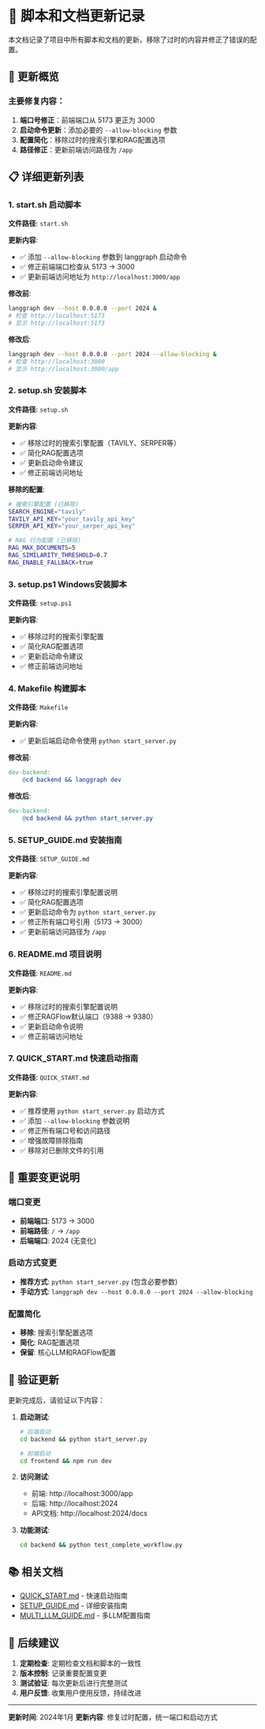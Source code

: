 # 📝 脚本和文档更新记录

本文档记录了项目中所有脚本和文档的更新，移除了过时的内容并修正了错误的配置。

## 🔄 更新概览

### 主要修复内容：
1. **端口号修正**：前端端口从 5173 更正为 3000
2. **启动命令更新**：添加必要的 `--allow-blocking` 参数
3. **配置简化**：移除过时的搜索引擎和RAG配置选项
4. **路径修正**：更新前端访问路径为 `/app`

## 📋 详细更新列表

### 1. start.sh 启动脚本
**文件路径**: `start.sh`

**更新内容**:
- ✅ 添加 `--allow-blocking` 参数到 langgraph 启动命令
- ✅ 修正前端端口检查从 5173 → 3000
- ✅ 更新前端访问地址为 `http://localhost:3000/app`

**修改前**:
```bash
langgraph dev --host 0.0.0.0 --port 2024 &
# 检查 http://localhost:5173
# 显示 http://localhost:5173
```

**修改后**:
```bash
langgraph dev --host 0.0.0.0 --port 2024 --allow-blocking &
# 检查 http://localhost:3000
# 显示 http://localhost:3000/app
```

### 2. setup.sh 安装脚本
**文件路径**: `setup.sh`

**更新内容**:
- ✅ 移除过时的搜索引擎配置（TAVILY、SERPER等）
- ✅ 简化RAG配置选项
- ✅ 更新启动命令建议
- ✅ 修正前端访问地址

**移除的配置**:
```bash
# 搜索引擎配置 (已移除)
SEARCH_ENGINE="tavily"
TAVILY_API_KEY="your_tavily_api_key"
SERPER_API_KEY="your_serper_api_key"

# RAG 行为配置 (已移除)
RAG_MAX_DOCUMENTS=5
RAG_SIMILARITY_THRESHOLD=0.7
RAG_ENABLE_FALLBACK=true
```

### 3. setup.ps1 Windows安装脚本
**文件路径**: `setup.ps1`

**更新内容**:
- ✅ 移除过时的搜索引擎配置
- ✅ 简化RAG配置选项
- ✅ 更新启动命令建议
- ✅ 修正前端访问地址

### 4. Makefile 构建脚本
**文件路径**: `Makefile`

**更新内容**:
- ✅ 更新后端启动命令使用 `python start_server.py`

**修改前**:
```makefile
dev-backend:
	@cd backend && langgraph dev
```

**修改后**:
```makefile
dev-backend:
	@cd backend && python start_server.py
```

### 5. SETUP_GUIDE.md 安装指南
**文件路径**: `SETUP_GUIDE.md`

**更新内容**:
- ✅ 移除过时的搜索引擎配置说明
- ✅ 简化RAG配置选项
- ✅ 更新启动命令为 `python start_server.py`
- ✅ 修正所有端口号引用（5173 → 3000）
- ✅ 更新前端访问路径为 `/app`

### 6. README.md 项目说明
**文件路径**: `README.md`

**更新内容**:
- ✅ 移除过时的搜索引擎配置说明
- ✅ 修正RAGFlow默认端口（9388 → 9380）
- ✅ 更新启动命令说明
- ✅ 修正前端访问地址

### 7. QUICK_START.md 快速启动指南
**文件路径**: `QUICK_START.md`

**更新内容**:
- ✅ 推荐使用 `python start_server.py` 启动方式
- ✅ 添加 `--allow-blocking` 参数说明
- ✅ 修正所有端口号和访问路径
- ✅ 增强故障排除指南
- ✅ 移除对已删除文件的引用

## 🚨 重要变更说明

### 端口变更
- **前端端口**: 5173 → 3000
- **前端路径**: `/` → `/app`
- **后端端口**: 2024 (无变化)

### 启动方式变更
- **推荐方式**: `python start_server.py` (包含必要参数)
- **手动方式**: `langgraph dev --host 0.0.0.0 --port 2024 --allow-blocking`

### 配置简化
- **移除**: 搜索引擎配置选项
- **简化**: RAG配置选项
- **保留**: 核心LLM和RAGFlow配置

## 🔧 验证更新

更新完成后，请验证以下内容：

1. **启动测试**:
   ```bash
   # 后端启动
   cd backend && python start_server.py
   
   # 前端启动
   cd frontend && npm run dev
   ```

2. **访问测试**:
   - 前端: http://localhost:3000/app
   - 后端: http://localhost:2024
   - API文档: http://localhost:2024/docs

3. **功能测试**:
   ```bash
   cd backend && python test_complete_workflow.py
   ```

## 📚 相关文档

- [QUICK_START.md](./QUICK_START.md) - 快速启动指南
- [SETUP_GUIDE.md](./SETUP_GUIDE.md) - 详细安装指南
- [MULTI_LLM_GUIDE.md](./MULTI_LLM_GUIDE.md) - 多LLM配置指南

## 🎯 后续建议

1. **定期检查**: 定期检查文档和脚本的一致性
2. **版本控制**: 记录重要配置变更
3. **测试验证**: 每次更新后进行完整测试
4. **用户反馈**: 收集用户使用反馈，持续改进

---

**更新时间**: 2024年1月
**更新内容**: 修复过时配置，统一端口和启动方式 